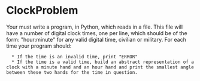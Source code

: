 # ClockProblem

Your must write a program, in Python, which reads in a file.  This file will have a number of digital clock times, one per line,
which should be of the form: "hour:minute" for any valid digital time, civilian or military.  For each time your program should:

      * If the time is an invalid time, print "ERROR"
      * If the time is a valid time, build an abstract representation of a clock with a minute hand and an hour hand and print the smallest angle between these two hands for the time in question.
